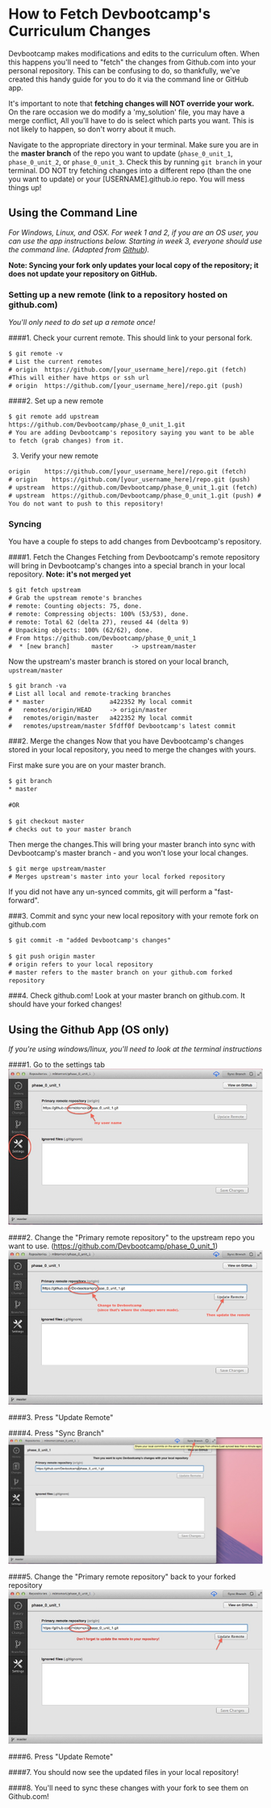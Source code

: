 # How to Fetch Devbootcamp's Curriculum Changes 

Devbootcamp makes modifications and edits to the curriculum often. When this happens you'll need to "fetch" the changes from Github.com into your personal repository. This can be confusing to do, so thankfully, we've created this handy guide for you to do it via the command line or GitHub app.

It's important to note that **fetching changes will NOT override your work.** On the rare occasion we do modify a 'my_solution' file, you may have a merge conflict, All you'll have to do is select which parts you want. This is not likely to happen, so don't worry about it much. 

Navigate to the appropriate directory in your terminal. Make sure you are in the **master branch** of the repo you want to update (`phase_0_unit_1`, `phase_0_unit_2`, or `phase_0_unit_3`. Check this by running `git branch` in your terminal. DO NOT try fetching changes into a different repo (than the one you want to update) or your [USERNAME].github.io repo. You will mess things up!


## Using the Command Line 
*For Windows, Linux, and OSX. For week 1 and 2, if you are an OS user, you can use the app instructions below. Starting in week 3, everyone should use the command line.*
*(Adapted from [Github](https://help.github.com/articles/syncing-a-fork)).*

**Note: Syncing your fork only updates your local copy of the repository; it does not update your repository on GitHub.**

### Setting up a new remote (link to a repository hosted on github.com)
*You'll only need to do set up a remote once!*

####1. Check your current remote. This should link to your personal fork. 

```shell
$ git remote -v
# List the current remotes
# origin  https://github.com/[your_username_here]/repo.git (fetch)  #This will either have https or ssh url
# origin  https://github.com/[your_username_here]/repo.git (push)

```

####2. Set up a new remote

```shell
$ git remote add upstream https://github.com/Devbootcamp/phase_0_unit_1.git 
# You are adding Devbootcamp's repository saying you want to be able to fetch (grab changes) from it.

```

3. Verify your new remote

```shell
origin    https://github.com/[your_username_here]/repo.git (fetch)
# origin    https://github.com/[your_username_here]/repo.git (push)
# upstream  https://github.com/Devbootcamp/phase_0_unit_1.git (fetch)
# upstream  https://github.com/Devbootcamp/phase_0_unit_1.git (push) # You do not want to push to this repository!
```

### Syncing
You have a couple fo steps to add changes from Devbootcamp's repository. 

####1. Fetch the Changes
Fetching from Devbootcamp's remote repository will bring in Devbootcamp's changes into a special branch in your local repository. **Note: it's not merged yet**

```shell
$ git fetch upstream
# Grab the upstream remote's branches
# remote: Counting objects: 75, done.
# remote: Compressing objects: 100% (53/53), done.
# remote: Total 62 (delta 27), reused 44 (delta 9)
# Unpacking objects: 100% (62/62), done.
# From https://github.com/Devbootcamp/phase_0_unit_1
#  * [new branch]      master     -> upstream/master

```

Now the upstream's master branch is stored on your local branch, `upstream/master`

```shell
$ git branch -va
# List all local and remote-tracking branches
# * master                  a422352 My local commit
#   remotes/origin/HEAD     -> origin/master
#   remotes/origin/master   a422352 My local commit
#   remotes/upstream/master 5fdff0f Devbootcamp's latest commit

```

###2. Merge the changes
Now that you have Devbootcamp's changes stored in your local repository, you need to merge the changes with yours. 

First make sure you are on your master branch. 

```shell
$ git branch
* master

#OR

$ git checkout master
# checks out to your master branch
```

Then merge the changes.This will bring your master branch into sync with Devbootcamp's master branch - and you won't lose your local changes. 

```shell
$ git merge upstream/master
# Merges upstream's master into your local forked repository
```

If you did not have any un-synced commits, git will perform a "fast-forward". 

###3. Commit and sync your new local repository with your remote fork on github.com

```shell
$ git commit -m "added Devbootcamp's changes"

$ git push origin master
# origin refers to your local repository
# master refers to the master branch on your github.com forked repository

```

###4. Check github.com!
Look at your master branch on github.com. It should have your forked changes!

## Using the Github App (OS only)
*If you're using windows/linux, you'll need to look at the terminal instructions*

####1. Go to the settings tab
![Setup](imgs/setup.jpg)

####2. Change the "Primary remote repository" to the upstream repo you want to use. (https://github.com/Devbootcamp/phase_0_unit_1)
![Change remote](imgs/change-remote.jpg)

####3. Press "Update Remote"

####4. Press "Sync Branch"
![Sync](imgs/sync.jpg)

####5. Change the "Primary remote repository" back to your forked repository
![Change back](imgs/change-back.jpg)

####6. Press "Update Remote"

####7. You should now see the updated files in your local repository!

####8. You'll need to sync these changes with your fork to see them on Github.com!
